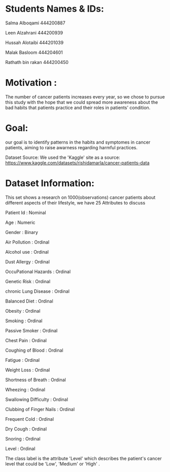 # Students Names & IDs:


Salma Alboqami 444200887

Leen Alzahrani 444200939

Hussah Alotaibi 444201039

Malak Basloom 444204601

Rathath bin rakan 444200450

# Motivation :


The number of cancer patients increases every year, so we chose to pursue this study with the hope that we could spread more awareness about the bad habits that patients practice and their roles in patients' condition.

# Goal:


our goal is to identify patterns in the habits and symptomes in cancer patients, aiming to raise awarness regarding harmful practices.



Dataset Source:
We used the 'Kaggle' site as a source: https://www.kaggle.com/datasets/rishidamarla/cancer-patients-data


# Dataset Information:


This set shows a research on 1000(observations) cancer patients about different aspects of their lifestyle, we have 25 Attributes to discuss

Patient Id : Nominal

Age : Numeric

Gender : Binary

Air Pollution : Ordinal

Alcohol use : Ordinal

Dust Allergy : Ordinal

OccuPational Hazards : Ordinal

Genetic Risk : Ordinal

chronic Lung Disease : Ordinal

Balanced Diet : Ordinal

Obesity : Ordinal

Smoking : Ordinal

Passive Smoker : Ordinal

Chest Pain : Ordinal

Coughing of Blood : Ordinal

Fatigue : Ordinal

Weight Loss : Ordinal

Shortness of Breath : Ordinal

Wheezing : Ordinal

Swallowing Difficulty : Ordinal

Clubbing of Finger Nails : Ordinal

Frequent Cold : Ordinal

Dry Cough : Ordinal

Snoring : Ordinal

Level : Ordinal



The class label is the attribute 'Level' which describes the patient's cancer level that could be 'Low', 'Medium' or 'High' .
